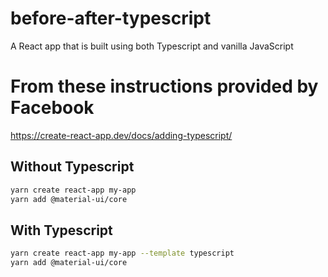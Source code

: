 # before-after-typescript
A React app that is built using both Typescript and vanilla JavaScript

# From these instructions provided by Facebook
https://create-react-app.dev/docs/adding-typescript/

## Without Typescript
```bash
yarn create react-app my-app
yarn add @material-ui/core
```

## With Typescript
```bash
yarn create react-app my-app --template typescript
yarn add @material-ui/core
```
